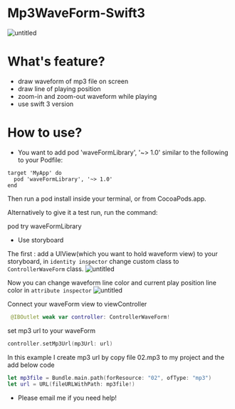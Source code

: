 # Mp3WaveForm-Swift3
![untitled](https://media.giphy.com/media/11Y9Ov7hwuplQY/giphy.gif)

# What's feature?
- draw waveform of mp3 file on screen
- draw line of playing position
- zoom-in and zoom-out waveform while playing
- use swift 3 version
# How to use?

- You want to add pod 'waveFormLibrary', '~> 1.0' similar to the following to your Podfile:
```
target 'MyApp' do
  pod 'waveFormLibrary', '~> 1.0'
end
```
Then run a pod install inside your terminal, or from CocoaPods.app.

Alternatively to give it a test run, run the command:

pod try waveFormLibrary
- Use storyboard 

 The first : add a UIView(which you want to hold waveform view) to your storyboard, in ```identity inspector``` change custom class to ```ControllerWaveForm``` class. 
![untitled](https://cloud.githubusercontent.com/assets/8258900/24530426/09b3681e-15dc-11e7-86e9-779083796318.png
)

Now you can change waveform line color and current play position line color in ```attribute inspector```
![untitled](https://cloud.githubusercontent.com/assets/8258900/24530505/9e5b37f8-15dc-11e7-9cf4-cf1d118e78a8.png)

  Connect your waveForm view to viewController
  ```swift
   @IBOutlet weak var controller: ControllerWaveForm!
   ```
   set mp3 url to your waveForm
   ```swift
   controller.setMp3Url(mp3Url: url)
   ```
   In this example I create mp3 url by copy file 02.mp3 to my project and the add below code
   ```swift
   let mp3file = Bundle.main.path(forResource: "02", ofType: "mp3")
   let url = URL(fileURLWithPath: mp3file!)
   ```
   - Please email me if you need help!
